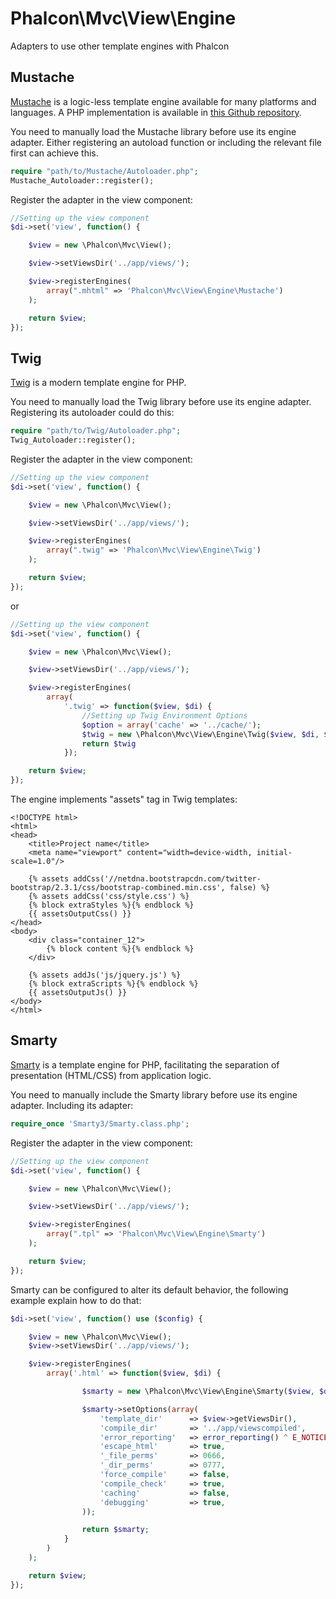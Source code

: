 Phalcon\Mvc\View\Engine
=======================

Adapters to use other template engines with Phalcon

Mustache
--------
[Mustache](https://github.com/bobthecow/mustache.php) is a logic-less template engine available
for many platforms and languages. A PHP implementation is available in
[this Github repository](https://github.com/bobthecow/mustache.php).

You need to manually load the Mustache library before use its engine adapter. Either registering
an autoload function or including the relevant file first can achieve this.

```php
require "path/to/Mustache/Autoloader.php";
Mustache_Autoloader::register();
```

Register the adapter in the view component:

```php
//Setting up the view component
$di->set('view', function() {

    $view = new \Phalcon\Mvc\View();

    $view->setViewsDir('../app/views/');

    $view->registerEngines(
		array(".mhtml" => 'Phalcon\Mvc\View\Engine\Mustache')
	);

    return $view;
});
```

Twig
----
[Twig](http://twig.sensiolabs.org/) is a modern template engine for PHP.

You need to manually load the Twig library before use its engine adapter. Registering its autoloader could do this:

```php
require "path/to/Twig/Autoloader.php";
Twig_Autoloader::register();
```
Register the adapter in the view component:

```php
//Setting up the view component
$di->set('view', function() {

    $view = new \Phalcon\Mvc\View();

    $view->setViewsDir('../app/views/');

    $view->registerEngines(
		array(".twig" => 'Phalcon\Mvc\View\Engine\Twig')
	);

    return $view;
});
```

or

```php
//Setting up the view component
$di->set('view', function() {

    $view = new \Phalcon\Mvc\View();

    $view->setViewsDir('../app/views/');

    $view->registerEngines(
        array(
            '.twig' => function($view, $di) {
                //Setting up Twig Environment Options
                $option = array('cache' => '../cache/');
                $twig = new \Phalcon\Mvc\View\Engine\Twig($view, $di, $options);
                return $twig
            });

    return $view;
});
```

The engine implements "assets" tag in Twig templates:

```django
<!DOCTYPE html>
<html>
<head>
    <title>Project name</title>
    <meta name="viewport" content="width=device-width, initial-scale=1.0"/>

    {% assets addCss('//netdna.bootstrapcdn.com/twitter-bootstrap/2.3.1/css/bootstrap-combined.min.css', false) %}
    {% assets addCss('css/style.css') %}
    {% block extraStyles %}{% endblock %}
    {{ assetsOutputCss() }}
</head>
<body>
    <div class="container_12">
        {% block content %}{% endblock %}
    </div>

    {% assets addJs('js/jquery.js') %}
    {% block extraScripts %}{% endblock %}
    {{ assetsOutputJs() }}
</body>
</html>
```

Smarty
------
[Smarty](http://www.smarty.net/) is a template engine for PHP, facilitating the separation of presentation
(HTML/CSS) from application logic.

You need to manually include the Smarty library before use its engine adapter. Including its adapter:

```php
require_once 'Smarty3/Smarty.class.php';
```

Register the adapter in the view component:

```php
//Setting up the view component
$di->set('view', function() {

    $view = new \Phalcon\Mvc\View();

    $view->setViewsDir('../app/views/');

    $view->registerEngines(
		array(".tpl" => 'Phalcon\Mvc\View\Engine\Smarty')
	);

    return $view;
});
```

Smarty can be configured to alter its default behavior, the following example explain how to do that:

```php
$di->set('view', function() use ($config) {

	$view = new \Phalcon\Mvc\View();
	$view->setViewsDir('../app/views/');

	$view->registerEngines(
		array('.html' => function($view, $di) {

				$smarty = new \Phalcon\Mvc\View\Engine\Smarty($view, $di);

				$smarty->setOptions(array(
					'template_dir'		=> $view->getViewsDir(),
					'compile_dir'		=> '../app/viewscompiled',
					'error_reporting'	=> error_reporting() ^ E_NOTICE,
					'escape_html'		=> true,
					'_file_perms'		=> 0666,
					'_dir_perms'		=> 0777,
					'force_compile'		=> false,
					'compile_check'		=> true,
					'caching'			=> false,
					'debugging'			=> true,
				));

				return $smarty;
			}
		)
	);

	return $view;
});
```
